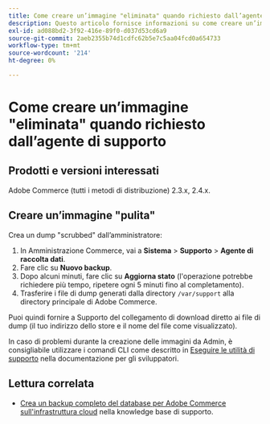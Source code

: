 ```yaml
---
title: Come creare un’immagine "eliminata" quando richiesto dall’agente di supporto
description: Questo articolo fornisce informazioni su come creare un’immagine (backup) "pulita" del database e del codice da parte dell’amministratore di Adobe Commerce, quando richiesto da un agente di supporto Adobe Commerce. Questo dump esclude i file multimediali per accelerare il processo e ottenere un file molto più piccolo. Durante il backup del database viene eseguito l'hashing di tutti i dati sensibili.
exl-id: ad088bd2-3f92-416e-89f0-d037d53cd6a9
source-git-commit: 2aeb2355b74d1cdfc62b5e7c5aa04fcd0a654733
workflow-type: tm+mt
source-wordcount: '214'
ht-degree: 0%

---
```


# Come creare un’immagine &quot;eliminata&quot; quando richiesto dall’agente di supporto


## Prodotti e versioni interessati

Adobe Commerce (tutti i metodi di distribuzione) 2.3.x, 2.4.x.

## Creare un’immagine &quot;pulita&quot;

Crea un dump &quot;scrubbed&quot; dall’amministratore:

1. In Amministrazione Commerce, vai a **Sistema** > **Supporto** > **Agente di raccolta dati**.
1. Fare clic su **Nuovo backup**.
1. Dopo alcuni minuti, fare clic su **Aggiorna stato** (l&#39;operazione potrebbe richiedere più tempo, ripetere ogni 5 minuti fino al completamento).
1. Trasferire i file di dump generati dalla directory `/var/support` alla directory principale di Adobe Commerce.

Puoi quindi fornire a Supporto del collegamento di download diretto ai file di dump (il tuo indirizzo dello store e il nome del file come visualizzato).

In caso di problemi durante la creazione delle immagini da Admin, è consigliabile utilizzare i comandi CLI come descritto in [Eseguire le utilità di supporto](https://experienceleague.adobe.com/it/docs/commerce-operations/configuration-guide/cli/run-support-utilities) nella documentazione per gli sviluppatori.

## Lettura correlata

* [Crea un backup completo del database per Adobe Commerce sull&#39;infrastruttura cloud](/help/how-to/general/create-database-dump-on-cloud.md) nella knowledge base di supporto.

